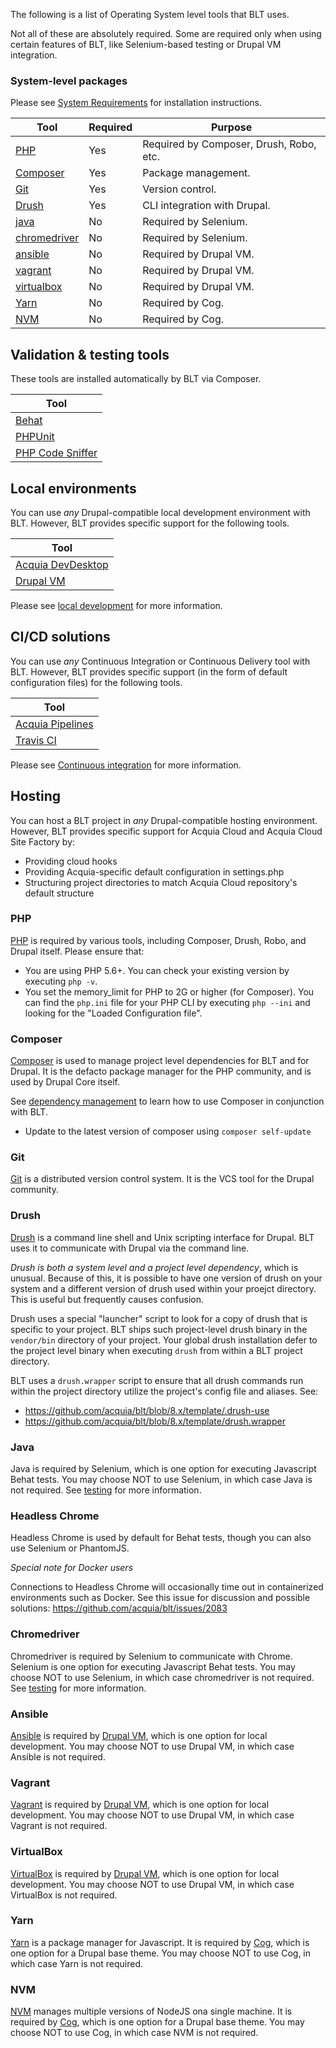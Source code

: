 The following is a list of Operating System level tools that BLT uses.

Not all of these are absolutely required. Some are required only when using certain features of BLT, like Selenium-based testing or Drupal VM integration. 

### System-level packages

Please see [System Requirements](../INSTALL.md/#system-requirements) for installation instructions. 

| Tool                          | Required | Purpose                                  |
|-------------------------------|----------|------------------------------------------|
| [PHP](#php)                   | Yes      | Required by Composer, Drush, Robo, etc. |
| [Composer](#composer)         | Yes      | Package management.                      |
| [Git](#git)                   | Yes      | Version control.                         |
| [Drush](#drush)               | Yes      | CLI integration with Drupal.             |
| [java](#java)                 | No       | Required by Selenium.                    |
| [chromedriver](#chromedriver) | No       | Required by Selenium.                    |
| [ansible](#ansible)           | No       | Required by Drupal VM.                   |
| [vagrant](#vagrant)           | No       | Required by Drupal VM.                   |
| [virtualbox](#virtualbox)     | No       | Required by Drupal VM.                   |
| [Yarn](#yarn)                 | No       | Required by Cog.                         |
| [NVM](#nvm)                   | No       | Required by Cog.                         |

## Validation & testing tools

These tools are installed automatically by BLT via Composer.

| Tool                       |
|----------------------------|
| [Behat](#behat)            |
| [PHPUnit](#phpunit)        |
| [PHP Code Sniffer](#phpcs) |



## Local environments

You can use _any_ Drupal-compatible local development environment with BLT. However, BLT provides specific support for the following tools. 

| Tool                              | 
|-----------------------------------|
| [Acquia DevDesktop](#dev-desktop) |
| [Drupal VM](#drupal-vm)           |

Please see [local development](local-development.md) for more information.

## CI/CD solutions

You can use _any_ Continuous Integration or Continuous Delivery tool with BLT. However, BLT provides specific support (in the form of default configuration files) for the following tools.

| Tool                                  |
|---------------------------------------|
| [Acquia Pipelines](#acquia-pipelines) |
| [Travis CI](#travis-ci)               |

Please see [Continuous integration](ci.md) for more information.

## Hosting

You can host a BLT project in _any_ Drupal-compatible hosting environment. However, BLT provides specific support for Acquia Cloud and Acquia Cloud Site Factory by:

* Providing cloud hooks
* Providing Acquia-specific default configuration in settings.php
* Structuring project directories to match Acquia Cloud repository's default structure

### <a name="php">PHP</a>

[PHP](http://php.net/manual/en/install.php) is required by various tools, including Composer, Drush, Robo, and Drupal itself. Please ensure that:

* You are using PHP 5.6+. You can check your existing version by executing `php -v`.
* You set the memory_limit for PHP to 2G or higher (for Composer). You can find the `php.ini` file for your PHP CLI by executing `php --ini` and looking for the "Loaded Configuration file".

### <a name="composer">Composer</a>

[Composer](https://getcomposer.org/) is used to manage project level dependencies for BLT and for Drupal. It is the defacto package manager for the PHP community, and is used by Drupal Core itself.

See [dependency management](dependency-management.md) to learn how to use Composer in conjunction with BLT.

* Update to the latest version of composer using `composer self-update`

### <a name="git">Git</a>

[Git](https://git-scm.com/) is a distributed version control system. It is the VCS tool for the Drupal community. 

### <a name="drush">Drush</a>

[Drush](http://www.drush.org/en/master/) is a command line shell and Unix scripting interface for Drupal. BLT uses it to communicate with Drupal via the command line.

_Drush is both a system level and a project level dependency_, which is unusual. Because of this, it is possible to have one version of drush on your system and a different version of drush used within your proejct directory. This is useful but frequently causes confusion.
 
Drush uses a special "launcher" script to look for a copy of drush that is specific to your project. BLT ships such project-level drush binary in the `vendor/bin` directory of your project. Your global drush installation defer to the project level binary when executing `drush` from within a BLT project directory.  

BLT uses a `drush.wrapper` script to ensure that all drush commands run within the project directory utilize the project's config file and aliases. See:

* https://github.com/acquia/blt/blob/8.x/template/.drush-use
* https://github.com/acquia/blt/blob/8.x/template/drush.wrapper

### <a name="java">Java</a>

Java is required by Selenium, which is one option for executing Javascript Behat tests. You may choose NOT to use Selenium, in which case Java is not required. See [testing](testing.md) for more information.

### <a name="headlesschrome">Headless Chrome</a>

Headless Chrome is used by default for Behat tests, though you can also use Selenium or PhantomJS.

*Special note for Docker users*

Connections to Headless Chrome will occasionally time out in containerized environments such as Docker. See this issue for discussion and possible solutions: https://github.com/acquia/blt/issues/2083

### <a name="chromedriver">Chromedriver</a>

Chromedriver is required by Selenium to communicate with Chrome. Selenium is one option for executing Javascript Behat tests. You may choose NOT to use Selenium, in which case chromedriver is not required. See [testing](testing.md) for more information.

### <a name="ansible">Ansible</a>

[Ansible](https://www.ansible.com/) is required by [Drupal VM](https://www.drupalvm.com/), which is one option for local development. You may choose NOT to use Drupal VM, in which case Ansible is not required.

### <a name="vagrant">Vagrant</a>

[Vagrant](http://vagrantup.com/) is required by [Drupal VM](https://www.drupalvm.com/), which is one option for local development. You may choose NOT to use Drupal VM, in which case Vagrant is not required.

### <a name="virtualbox">VirtualBox</a>

[VirtualBox](https://www.virtualbox.org/wiki/VirtualBox) is required by [Drupal VM](https://www.drupalvm.com/), which is one option for local development. You may choose NOT to use Drupal VM, in which case VirtualBox is not required.

### <a name="yarn">Yarn</a>

[Yarn](https://github.com/yarnpkg/yarn) is a package manager for Javascript. It is required by [Cog](https://github.com/acquia-pso/cog), which is one option for a Drupal base theme. You may choose NOT to use Cog, in which case Yarn is not required.

### <a name="nvm">NVM</a>

[NVM](README.markdown) manages multiple versions of NodeJS ona single machine. It is required by [Cog](https://github.com/acquia-pso/cog), which is one option for a Drupal base theme. You may choose NOT to use Cog, in which case NVM is not required.
